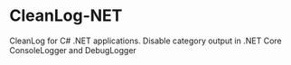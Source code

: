 # CleanLog-NET
CleanLog for C# .NET applications. Disable category output in .NET Core ConsoleLogger and DebugLogger
